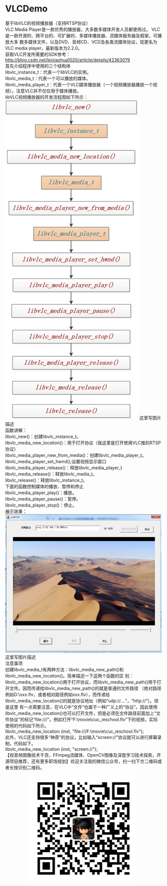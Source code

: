 # VLCDemo
基于libVLC的视频播放器（支持RTSP协议）        
VLC Media Player是一款优秀的播放器，大多数多媒体开发人员都使用过。 VLC是一款开源的、跨平台的、可扩展的、多媒体播放器、流媒体服务器及框架，可播放大多        数多媒体文件，以及DVD、音频CD、VCD及各类流媒体协议，现更名为VLC media player，最新版本为2.2.0。              
获取VLC开发所需要的SDK参考：http://blog.csdn.net/leixiaohua1020/article/details/42363079           
首先介绍程序中使用的三个结构体                  
libvlc_instance_t：代表一个libVLC的实例。              
libvlc_media_t：代表一个可以播放的媒体。         
libvlc_media_player_t：代表一个VLC媒体播放器（一个视频播放器播放一个视频）。注意VLC并不仅仅用于媒体播放。              
libVLC视频播放器的开发流程图如下所示：       
![image1](https://github.com/DaveBobo/VLCDemo/blob/master/Screenshots/vlc1.png)
这里写图片描述                                                  
函数讲解：                               
libvlc_new()：创建libvlc_instance_t。                      
libvlc_media_new_location()：用于打开协议（我这里是打开使用VLC推的RTSP协议）                            
libvlc_media_player_new_from_media()：创建libvlc_media_player_t。                           
libvlc_media_player_set_hwnd();设置视频显示窗口                       
libvlc_media_player_release()：释放libvlc_media_player_t                  
libvlc_media_release()：释放libvlc_media_t。                                
libvlc_release()：释放libvlc_instance_t。                                       
下面的函数控制媒体的播放、暂停和停止                  
libvlc_media_player_play()：播放。                               
libvlc_media_player_pause()：暂停。                     
libvlc_media_player_stop()：停止。                
展示效果：                                                       
![image1](https://github.com/DaveBobo/VLCDemo/blob/master/Screenshots/vlc2.jpg)
这里写图片描述                                                
注意事项                             
创建libvlc_media_t有两种方法：libvlc_media_new_path()和libvlc_media_new_location()。简单描述一下这两个函数的区                                        别：libvlc_media_new_location()用于打开协议，而libvlc_media_new_path()用于打开文件。因而传递给libvlc_media_new_path()的就是普通的文件路径            （绝对路径例如D:\xxx.flv，或者相对路径例如xxx.flv），而传递给libvlc_media_new_location()的就是协议地址（例如“udp://….”，“http://”）。但是这里          有一点需要注意，在VLC中“文件”也属于一种广义上的“协议”。因此使用libvlc_media_new_location()也可以打开文件，但是必须在文件路径前面加上“文件协议”的标记“file:///”。例如打开“F:\movie\cuc_ieschool.flv”下的视频，实际使用的代码如下所示。                          
libvlc_media_new_location (inst, "file:///F:\\movie\\cuc_ieschool.flv");                         
此外，VLC还支持很多“神奇”的协议，比如输入“screen://”协议就可以进行屏幕录制，代码如下。                          
libvlc_media_new_location (inst, "screen://");                                 
【视音频图像技术干货，FFmpeg流媒体、OpenCV图像及深度学习技术探索，开源项目推荐，还有更多职场规划】欢迎关注我的微信公众号，扫一扫下方二维码或者长按识别二维码。                    
<div align=center><img src="https://github.com/DaveBobo/RtspPlayer/blob/master/Screenshots/wx.jpg"/></div>
